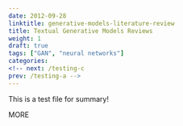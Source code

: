 ```yaml
---
date: 2012-09-28
linktitle: generative-models-literature-review
title: Textual Generative Models Reviews
weight: 1
draft: true
tags: ["GAN", "neural networks"]
categories: 
<!-- next: /testing-c
prev: /testing-a -->
---
```


This is a test file for summary!

<!--more-->

MORE